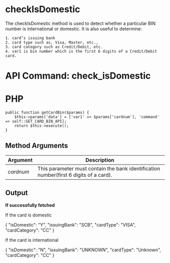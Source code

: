 # checkIsDomestic

The checkIsDomestic method is used to detect whether a particular BIN number is international or domestic. It is also useful to determine: 

    1. card’s issuing bank
    2. card type such as, Visa, Master, etc.,
    3. card category such as Credit/Debit, etc. 
    4. var1 is bin number which is the first 6 digits of a Credit/Debit card.

# API Command: check_isDomestic

# PHP

    public function getCardBin($params) {
        $this->params['data'] = ['var1' => $params['cardnum'], 'command' => self::GET_CARD_BIN_API];
        return $this->execute();
    }

## Method Arguments

Argument |  Description
------------ | --------------------------
*cardnum* | This parameter must contain the bank identification number(first 6 digits of a card).


## Output


**If successfully fetched**

If the card is domestic

{
      "isDomestic": "Y",
      "issuingBank": "SCB",
      "cardType": "VISA",
      "cardCategory": "CC"
}

If the card is international

{
      "isDomestic": "N",
      "issuingBank": "UNKNOWN",
      "cardType": "Unknown",
      "cardCategory": "CC"
}